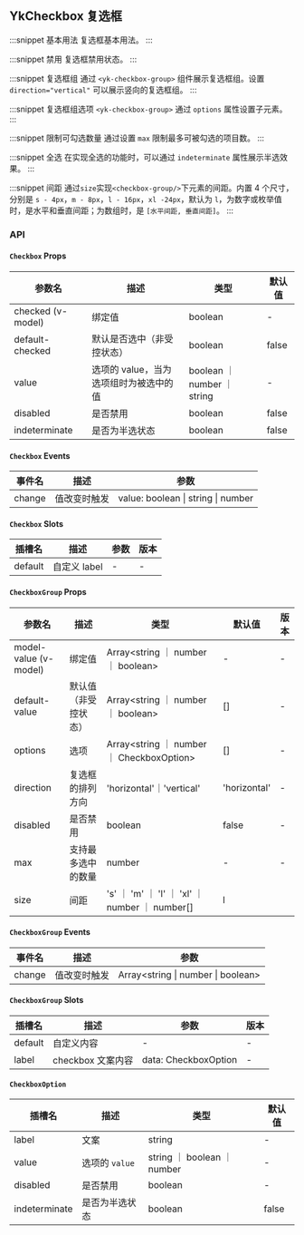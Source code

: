 ## YkCheckbox 复选框

:::snippet
基本用法
复选框基本用法。
<CheckboxPrimary/>
:::

:::snippet
禁用
复选框禁用状态。
<CheckboxDisabled/>
:::

:::snippet
复选框组
通过 `<yk-checkbox-group>` 组件展示复选框组。设置 `direction="vertical"` 可以展示竖向的复选框组。
<CheckboxGroupPrimary/>
:::

:::snippet
复选框组选项
`<yk-checkbox-group>` 通过 `options` 属性设置子元素。
<CheckboxGroupOptions/>
:::

:::snippet
限制可勾选数量
通过设置 `max` 限制最多可被勾选的项目数。
<CheckboxMax/>
:::

:::snippet
全选
在实现全选的功能时，可以通过 `indeterminate` 属性展示半选效果。
<CheckboxAll/>
:::

:::snippet
间距
通过`size`实现`<checkbox-group/>`下元素的间距。内置 4 个尺寸，分别是 `s - 4px`，`m - 8px`，`l - 16px`，`xl -24px`，默认为 `l`，为数字或枚举值时，是水平和垂直间距；为数组时，是 `[水平间距, 垂直间距]`。
<CheckboxGroupSize/>
:::

### API

#### `Checkbox` Props

| 参数名            | 描述                                   | 类型                        | 默认值 |
| ----------------- | -------------------------------------- | --------------------------- | ------ |
| checked (v-model) | 绑定值                                 | boolean                     | -      |
| default-checked   | 默认是否选中（非受控状态）             | boolean                     | false  |
| value             | 选项的 value，当为选项组时为被选中的值 | boolean ｜ number ｜ string | -      |
| disabled          | 是否禁用                               | boolean                     | false  |
| indeterminate     | 是否为半选状态                         | boolean                     | false  |

#### `Checkbox` Events

| 事件名 | 描述         | 参数                               |
| ------ | ------------ | ---------------------------------- |
| change | 值改变时触发 | value: boolean \| string \| number |

#### `Checkbox` Slots

| 插槽名  | 描述         | 参数 | 版本 |
| ------- | ------------ | ---- | ---- |
| default | 自定义 label | -    | -    |

#### `CheckboxGroup` Props

| 参数名                | 描述                 | 类型                                            | 默认值       | 版本 |
| --------------------- | -------------------- | ----------------------------------------------- | ------------ | ---- |
| model-value (v-model) | 绑定值               | Array<string ｜ number ｜ boolean>              | -            | -    |
| default-value         | 默认值（非受控状态） | Array<string ｜ number ｜ boolean>              | []           | -    |
| options               | 选项                 | Array<string ｜ number ｜ CheckboxOption>       | []           | -    |
| direction             | 复选框的排列方向     | 'horizontal'｜'vertical'                        | 'horizontal' | -    |
| disabled              | 是否禁用             | boolean                                         | false        | -    |
| max                   | 支持最多选中的数量   | number                                          | -            | -    |
| size                  | 间距                 | 's' ｜ 'm' ｜ 'l' ｜ 'xl' ｜ number ｜ number[] | l            |

#### `CheckboxGroup` Events

| 事件名 | 描述         | 参数                               |
| ------ | ------------ | ---------------------------------- |
| change | 值改变时触发 | Array<string \| number \| boolean> |

#### `CheckboxGroup` Slots

| 插槽名  | 描述              | 参数                 | 版本 |
| ------- | ----------------- | -------------------- | ---- |
| default | 自定义内容        | -                    | -    |
| label   | checkbox 文案内容 | data: CheckboxOption | -    |

#### `CheckboxOption`

| 插槽名        | 描述           | 类型                        | 默认值 |
| ------------- | -------------- | --------------------------- | ------ |
| label         | 文案           | string                      | -      |
| value         | 选项的 `value` | string ｜ boolean ｜ number | -      |
| disabled      | 是否禁用       | boolean                     | -      |
| indeterminate | 是否为半选状态 | boolean                     | false  |
